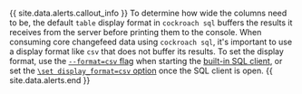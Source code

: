 {{ site.data.alerts.callout_info }}
To determine how wide the columns need to be, the default `table` display format in `cockroach sql` buffers the results it receives from the server before printing them to the console. When consuming core changefeed data using `cockroach sql`, it's important to use a display format like `csv` that does not buffer its results. To set the display format, use the [`--format=csv` flag](cockroach-sql.html#sql-flag-format) when starting the [built-in SQL client](cockroach-sql.html), or set the [`\set display_format=csv` option](cockroach-sql.html#client-side-options) once the SQL client is open.
{{ site.data.alerts.end }}
